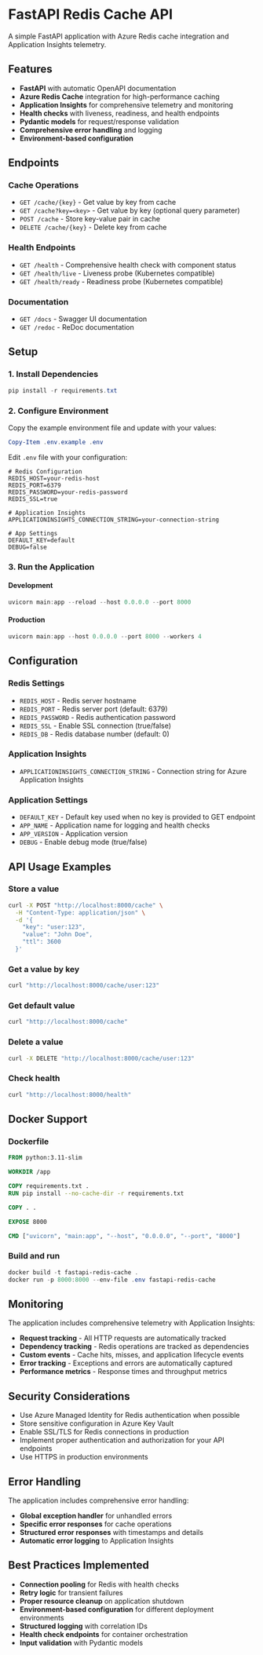# FastAPI Redis Cache API

A simple FastAPI application with Azure Redis cache integration and Application Insights telemetry.

## Features

- **FastAPI** with automatic OpenAPI documentation
- **Azure Redis Cache** integration for high-performance caching
- **Application Insights** for comprehensive telemetry and monitoring
- **Health checks** with liveness, readiness, and health endpoints
- **Pydantic models** for request/response validation
- **Comprehensive error handling** and logging
- **Environment-based configuration**

## Endpoints

### Cache Operations
- `GET /cache/{key}` - Get value by key from cache
- `GET /cache?key=<key>` - Get value by key (optional query parameter)
- `POST /cache` - Store key-value pair in cache
- `DELETE /cache/{key}` - Delete key from cache

### Health Endpoints
- `GET /health` - Comprehensive health check with component status
- `GET /health/live` - Liveness probe (Kubernetes compatible)
- `GET /health/ready` - Readiness probe (Kubernetes compatible)

### Documentation
- `GET /docs` - Swagger UI documentation
- `GET /redoc` - ReDoc documentation

## Setup

### 1. Install Dependencies

```powershell
pip install -r requirements.txt
```

### 2. Configure Environment

Copy the example environment file and update with your values:

```powershell
Copy-Item .env.example .env
```

Edit `.env` file with your configuration:

```env
# Redis Configuration
REDIS_HOST=your-redis-host
REDIS_PORT=6379
REDIS_PASSWORD=your-redis-password
REDIS_SSL=true

# Application Insights
APPLICATIONINSIGHTS_CONNECTION_STRING=your-connection-string

# App Settings
DEFAULT_KEY=default
DEBUG=false
```

### 3. Run the Application

#### Development
```powershell
uvicorn main:app --reload --host 0.0.0.0 --port 8000
```

#### Production
```powershell
uvicorn main:app --host 0.0.0.0 --port 8000 --workers 4
```

## Configuration

### Redis Settings
- `REDIS_HOST` - Redis server hostname
- `REDIS_PORT` - Redis server port (default: 6379)
- `REDIS_PASSWORD` - Redis authentication password
- `REDIS_SSL` - Enable SSL connection (true/false)
- `REDIS_DB` - Redis database number (default: 0)

### Application Insights
- `APPLICATIONINSIGHTS_CONNECTION_STRING` - Connection string for Azure Application Insights

### Application Settings
- `DEFAULT_KEY` - Default key used when no key is provided to GET endpoint
- `APP_NAME` - Application name for logging and health checks
- `APP_VERSION` - Application version
- `DEBUG` - Enable debug mode (true/false)

## API Usage Examples

### Store a value
```bash
curl -X POST "http://localhost:8000/cache" \
  -H "Content-Type: application/json" \
  -d '{
    "key": "user:123",
    "value": "John Doe",
    "ttl": 3600
  }'
```

### Get a value by key
```bash
curl "http://localhost:8000/cache/user:123"
```

### Get default value
```bash
curl "http://localhost:8000/cache"
```

### Delete a value
```bash
curl -X DELETE "http://localhost:8000/cache/user:123"
```

### Check health
```bash
curl "http://localhost:8000/health"
```

## Docker Support

### Dockerfile
```dockerfile
FROM python:3.11-slim

WORKDIR /app

COPY requirements.txt .
RUN pip install --no-cache-dir -r requirements.txt

COPY . .

EXPOSE 8000

CMD ["uvicorn", "main:app", "--host", "0.0.0.0", "--port", "8000"]
```

### Build and run
```powershell
docker build -t fastapi-redis-cache .
docker run -p 8000:8000 --env-file .env fastapi-redis-cache
```

## Monitoring

The application includes comprehensive telemetry with Application Insights:

- **Request tracking** - All HTTP requests are automatically tracked
- **Dependency tracking** - Redis operations are tracked as dependencies
- **Custom events** - Cache hits, misses, and application lifecycle events
- **Error tracking** - Exceptions and errors are automatically captured
- **Performance metrics** - Response times and throughput metrics

## Security Considerations

- Use Azure Managed Identity for Redis authentication when possible
- Store sensitive configuration in Azure Key Vault
- Enable SSL/TLS for Redis connections in production
- Implement proper authentication and authorization for your API endpoints
- Use HTTPS in production environments

## Error Handling

The application includes comprehensive error handling:

- **Global exception handler** for unhandled errors
- **Specific error responses** for cache operations
- **Structured error responses** with timestamps and details
- **Automatic error logging** to Application Insights

## Best Practices Implemented

- **Connection pooling** for Redis with health checks
- **Retry logic** for transient failures
- **Proper resource cleanup** on application shutdown
- **Environment-based configuration** for different deployment environments
- **Structured logging** with correlation IDs
- **Health check endpoints** for container orchestration
- **Input validation** with Pydantic models
